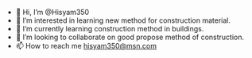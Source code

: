 - 👋 Hi, I’m @Hisyam350
- 👀 I’m interested in learning new method for construction material.
- 🌱 I’m currently learning construction method in buildings.
- 💞️ I’m looking to collaborate on good propose method of construction.
- 📫 How to reach me hisyam350@msn.com

<!---
Hisyam350/Hisyam350 is a ✨ special ✨ repository because its `README.md` (this file) appears on your GitHub profile.
You can click the Preview link to take a look at your changes.
--->

